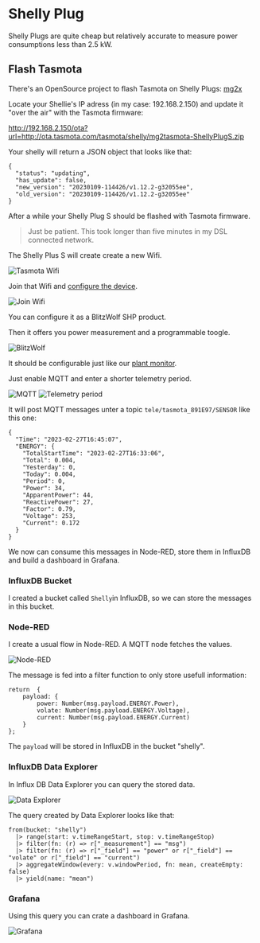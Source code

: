 # Shelly Plug

Shelly Plugs are quite cheap but relatively accurate to measure power consumptions less than 2.5 kW.

## Flash Tasmota

There's an OpenSource project to flash Tasmota on Shelly Plugs:  [mg2x](https://github.com/arendst/mgos-to-tasmota)

Locate your Shellie's IP adress (in my case: 192.168.2.150) and update it "over the air" with the Tasmota firmware:

http://192.168.2.150/ota?url=http://ota.tasmota.com/tasmota/shelly/mg2tasmota-ShellyPlugS.zip

Your shelly will return a JSON object that looks like that:

```
{
  "status": "updating",
  "has_update": false,
  "new_version": "20230109-114426/v1.12.2-g32055ee",
  "old_version": "20230109-114426/v1.12.2-g32055ee"
}
```

After a while your Shelly Plug S should be flashed with Tasmota firmware.

> Just be patient. This took longer than five minutes in my DSL connected network. 

The Shelly Plus S will create create a new Wifi. 

![Tasmota Wifi](./docs/images/wifi.png)

Join that Wifi and [configure the device](http://192.164.4.1/).

![Join Wifi](./docs/images/configure-wifi.png)

You can configure it as a BlitzWolf SHP product. 

Then it offers you power measurement and a programmable toogle.

![BlitzWolf](./docs/images/blitzwolf.png)

It should be configurable just like our [plant monitor](../plant-monitor/README.md).

Just enable MQTT and enter a shorter telemetry period.

![MQTT](./docs/images/mqtt.png) ![Telemetry period](./docs/images/telemetry-period.png)

It will post MQTT messages unter a topic `tele/tasmota_891E97/SENSOR` like this one:

```
{
  "Time": "2023-02-27T16:45:07",
  "ENERGY": {
    "TotalStartTime": "2023-02-27T16:33:06",
    "Total": 0.004,
    "Yesterday": 0,
    "Today": 0.004,
    "Period": 0,
    "Power": 34,
    "ApparentPower": 44,
    "ReactivePower": 27,
    "Factor": 0.79,
    "Voltage": 253,
    "Current": 0.172
  }
}
```

We now can consume this messages in Node-RED, store them in InfluxDB and build a dashboard in Grafana.

### InfluxDB Bucket

I created a bucket called `Shelly`in InfluxDB, so we can store the messages in this bucket.

### Node-RED

I create a usual flow in Node-RED. A MQTT node fetches the values. 

![Node-RED](./docs/images/node-red.png)

The message is fed into a filter function to only store usefull information:

```
return  {
    payload: {
        power: Number(msg.payload.ENERGY.Power),
        volate: Number(msg.payload.ENERGY.Voltage),
        current: Number(msg.payload.ENERGY.Current)
    }
};
````

The `payload` will be stored in InfluxDB in the bucket "shelly".

### InfluxDB Data Explorer

In Influx DB Data Explorer you can query the stored data.

![Data Explorer](./docs/images/data-explorer.png)

The query created by Data Explorer looks like that:

```
from(bucket: "shelly")
  |> range(start: v.timeRangeStart, stop: v.timeRangeStop)
  |> filter(fn: (r) => r["_measurement"] == "msg")
  |> filter(fn: (r) => r["_field"] == "power" or r["_field"] == "volate" or r["_field"] == "current")
  |> aggregateWindow(every: v.windowPeriod, fn: mean, createEmpty: false)
  |> yield(name: "mean")
```

### Grafana

Using this query you can crate a dashboard in Grafana.

![Grafana](./docs/images/grafana.png)